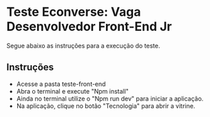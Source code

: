 # Teste Econverse: Vaga Desenvolvedor Front-End Jr

Segue abaixo as instruções para a execução do teste.

## Instruções
- Acesse a pasta teste-front-end
- Abra o terminal e execute "Npm install"
- Ainda no terminal utilize o "Npm run dev" para iniciar a aplicação.
- Na aplicação, clique no botão "Tecnologia" para abrir a vitrine.

